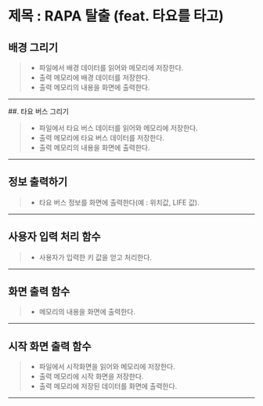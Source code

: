# 제목 : RAPA 탈출 (feat. 타요를 타고)

## 배경 그리기
> * 파일에서 배경 데이터를 읽어와 메모리에 저장한다.
> * 출력 메모리에 배경 데이터를 저장한다.
> * 출력 메모리의 내용을 화면에 출력한다.
-------------------------------------------------

##. 타요 버스 그리기
> * 파일에서 타요 버스 데이터를 읽어와 메모리에 저장한다.
> * 출력 메모리에 타요 버스 데이터를 저장한다.
> * 출력 메모리의 내용을 화면에 출력한다.
-------------------------------------------------

## 정보 출력하기
> * 타요 버스 정보를 화면에 출력한다(예 : 위치값, LIFE 값).
-------------------------------------------------

## 사용자 입력 처리 함수
> * 사용자가 입력한 키 값을 얻고 처리한다.
-------------------------------------------------

## 화면 출력 함수
> * 메모리의 내용을 화면에 출력한다.
-------------------------------------------------

## 시작 화면 출력 함수
> * 파일에서 시작화면을 읽어와 메모리에 저장한다.
> * 출력 메모리에 시작 화면을 저장한다.
> * 출력 메모리에 저장된 데이터를 화면에 출력한다.
-------------------------------------------------
